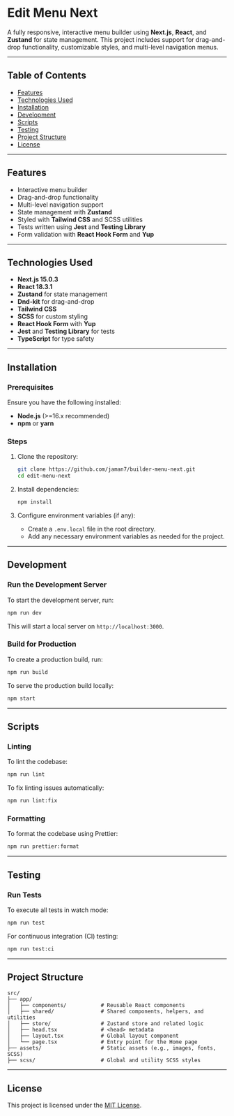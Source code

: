 # Edit Menu Next

A fully responsive, interactive menu builder using **Next.js**, **React**, and **Zustand** for state management. This project includes support for drag-and-drop functionality, customizable styles, and multi-level navigation menus.

---

## Table of Contents

- [Features](#features)
- [Technologies Used](#technologies-used)
- [Installation](#installation)
- [Development](#development)
- [Scripts](#scripts)
- [Testing](#testing)
- [Project Structure](#project-structure)
- [License](#license)

---

## Features

- Interactive menu builder
- Drag-and-drop functionality
- Multi-level navigation support
- State management with **Zustand**
- Styled with **Tailwind CSS** and SCSS utilities
- Tests written using **Jest** and **Testing Library**
- Form validation with **React Hook Form** and **Yup**

---

## Technologies Used

- **Next.js 15.0.3**
- **React 18.3.1**
- **Zustand** for state management
- **Dnd-kit** for drag-and-drop
- **Tailwind CSS**
- **SCSS** for custom styling
- **React Hook Form** with **Yup**
- **Jest** and **Testing Library** for tests
- **TypeScript** for type safety

---

## Installation

### Prerequisites

Ensure you have the following installed:

- **Node.js** (>=16.x recommended)
- **npm** or **yarn**

### Steps

1. Clone the repository:

   ```bash
   git clone https://github.com/jaman7/builder-menu-next.git
   cd edit-menu-next
   ```

2. Install dependencies:

   ```bash
   npm install
   ```

3. Configure environment variables (if any):
   - Create a `.env.local` file in the root directory.
   - Add any necessary environment variables as needed for the project.

---

## Development

### Run the Development Server

To start the development server, run:

```bash
npm run dev
```

This will start a local server on `http://localhost:3000`.

### Build for Production

To create a production build, run:

```bash
npm run build
```

To serve the production build locally:

```bash
npm start
```

---

## Scripts

### Linting

To lint the codebase:

```bash
npm run lint
```

To fix linting issues automatically:

```bash
npm run lint:fix
```

### Formatting

To format the codebase using Prettier:

```bash
npm run prettier:format
```

---

## Testing

### Run Tests

To execute all tests in watch mode:

```bash
npm run test
```

For continuous integration (CI) testing:

```bash
npm run test:ci
```

---

## Project Structure

```
src/
├── app/
│   ├── components/           # Reusable React components
│   ├── shared/               # Shared components, helpers, and utilities
│   ├── store/                # Zustand store and related logic
│   ├── head.tsx              # <head> metadata
│   ├── layout.tsx            # Global layout component
│   └── page.tsx              # Entry point for the Home page
├── assets/                   # Static assets (e.g., images, fonts, SCSS)
├── scss/                     # Global and utility SCSS styles
```

---

## License

This project is licensed under the [MIT License](LICENSE).
